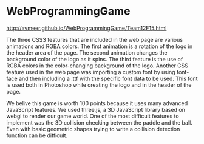 # WebProgrammingGame
http://avmeer.github.io/WebProgrammingGame/Team12F15.html

The three CSS3 features that are included in the web page are various  animations and RGBA colors. The first animation is a rotation of the logo in the header area of the page. The second animation changes the background color of the logo as it spins. The third feature is the use of RGBA colors in the color-changing background of the logo. Another CSS feature used in the web page was importing a custom font by using font-face and then including a .ttf with the specific font data to be used. This font is used both in Photoshop while creating the logo and in the header of the page. 

We belive this game is worth 100 points because it uses many advanced JavaScript features. We used three.js, a 3D JavaScript library based on webgl to render our game world. One of the most difficult features to implement was the 3D collision checking between the paddle and the ball. Even with basic geometric shapes trying to write a collision detection function can be difficult.
